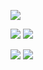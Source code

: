 ![](https://github-profile-summary-cards.vercel.app/api/cards/profile-details?username=Zac10ck&theme=default)

![](https://github-profile-summary-cards.vercel.app/api/cards/repos-per-language?username=Zac10ck&theme=default) ![](https://github-profile-summary-cards.vercel.app/api/cards/most-commit-language?username=Zac10ck&theme=default)

![](https://github-profile-summary-cards.vercel.app/api/cards/stats?username=Zac10ck&theme=default) ![](https://github-profile-summary-cards.vercel.app/api/cards/productive-time?username=Zac10ck&theme=default)
